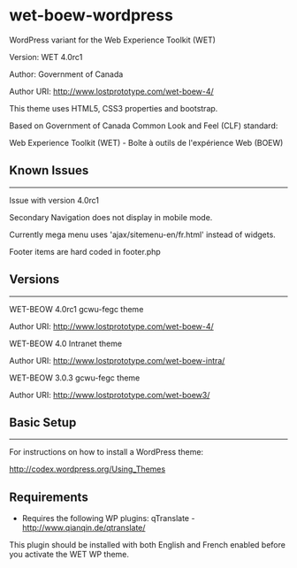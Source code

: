 wet-boew-wordpress
==================

WordPress variant for the Web Experience Toolkit (WET)

Version: WET 4.0rc1

Author: Government of Canada

Author URI: http://www.lostprototype.com/wet-boew-4/

This theme uses HTML5, CSS3 properties and bootstrap.

Based on Government of Canada Common Look and Feel (CLF) standard:

Web Experience Toolkit (WET) - Boîte à outils de l'expérience Web (BOEW)

## Known Issues
---------------------------------

Issue with version 4.0rc1

Secondary Navigation does not display in mobile mode.

Currently mega menu uses 'ajax/sitemenu-en/fr.html' instead of widgets.

Footer items are hard coded in footer.php

## Versions
---------------------------------

WET-BEOW 4.0rc1 gcwu-fegc theme

Author URI: http://www.lostprototype.com/wet-boew-4/

WET-BEOW 4.0 Intranet theme

Author URI: http://www.lostprototype.com/wet-boew-intra/

WET-BEOW 3.0.3 gcwu-fegc theme

Author URI: http://www.lostprototype.com/wet-boew3/


## Basic Setup
---------------------------------

For instructions on how to install a WordPress theme:

http://codex.wordpress.org/Using_Themes

## Requirements

- Requires the following WP plugins:
qTranslate - http://www.qianqin.de/qtranslate/

This plugin should be installed with both English and French enabled before you activate the WET WP theme.
